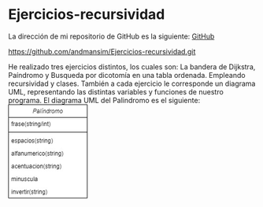 # Ejercicios-recursividad

La dirección de mi repositorio de GitHub es la siguiente: [GitHub](https://github.com/andmansim/Ejercicios-recursividad.git)

https://github.com/andmansim/Ejercicios-recursividad.git

He realizado tres ejercicios distintos, los cuales son: La bandera de Dijkstra, Paíndromo y Busqueda por dicotomía en una tabla ordenada. Empleando recursividad y clases.
También a cada ejercicio le corresponde un diagrama UML, representando las distintas variables y funciones de nuestro programa.
El diagrama UML del Palindromo es el siguiente:
![El diagrama UML del Palindromo](/Palindromo.jpg)
